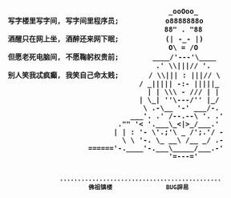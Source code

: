 <b>
<pre>
                                               _ooOoo_
         写字楼里写字间, 写字间里程序员;           o8888888o           程序人员写程序, 又拿程序换酒钱.
                                              88" . "88
         酒醒只在网上坐, 酒醉还来网下眠;           (| -_- |)           酒醉酒醒日复日, 网上网下年复年.
                                               O\ = /O
         但愿老死电脑间, 不愿鞠躬权贵前;        ____/'---'\____        奔驰宝马贵者趣, 公交自行程序员.
                                            .' \\|||// '.
         别人笑我忒疯癫, 我笑自己命太贱;       / \\||| : |||// \       不见满街漂亮妹, 哪个归得程序员?
                                        / _||||| -:- |||||_ \
                                          | | \\\ - /// | |
                                        | \_| ''\---/'' |_/ |
                                         \ .-\__ '-' ___/-. /
                                      ___'. .' /--.--\ '. .'__
                                   ."" '< '.___\_<|>_/___.' >' "".
                                  | | : '- \'.;'\ _ /';.'/ -' : | |
                                    \ \ '-. \_ __\ /__ _/ .-' / /
                            ======'-.____'-.___\_____/___.-'____.-'======
                                               '=---='

                             .............................................
                                     佛祖镇楼               BUG辟易
 
</pre>
</b>
